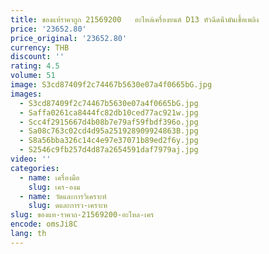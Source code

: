 ```yaml
---
title: ของแท้ราคาถูก 21569200   อะไหล่เครื่องยนต์ D13 หัวฉีดน้ํามันเชื้อเพลิง
price: '23652.80'
price_original: '23652.80'
currency: THB
discount: ''
rating: 4.5
volume: 51
image: S3cd87409f2c74467b5630e07a4f0665bG.jpg
images:
  - S3cd87409f2c74467b5630e07a4f0665bG.jpg
  - Saffa0261ca8444fc82db10ced77ac921w.jpg
  - Scc4f2915667d4b08b7e79af59fbdf396o.jpg
  - Sa08c763c02cd4d95a251928909924863B.jpg
  - S8a56bba326c14c4e97e37071b89ed2f6y.jpg
  - S2546c9fb257d4d87a2654591daf7979aj.jpg
video: ''
categories:
  - name: เครื่องมือ
    slug: เคร-องม
  - name: วัดและการวิเคราะห์
    slug: ดและการว-เคราะห
slug: ของแท-ราคาถ-21569200-อะไหล-เคร
encode: omsJi8C
lang: th
---
```

  